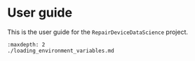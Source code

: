 # User guide

This is the user guide for the `RepairDeviceDataScience` project.

```{toctree}
:maxdepth: 2
./loading_environment_variables.md
```

